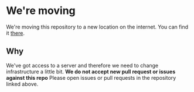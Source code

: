 # We're moving
We're moving this repository to a new location on the internet. You can find it [there](https://github.com/babykarte/babykarte).

## Why
We've got access to a server and therefore we need to change infrastructure a little bit. **We do not accept new pull request or issues against this repo** Please open issues or pull requests in the repository linked above.
